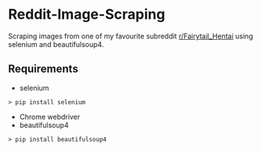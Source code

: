 # Reddit-Image-Scraping

Scraping images from one of my favourite subreddit [r/Fairytail_Hentai](https://www.reddit.com/r/Fairytail_hentai/) using selenium and beautifulsoup4.

## Requirements
* selenium
```
> pip install selenium
```
* Chrome webdriver
* beautifulsoup4
```
> pip install beautifulsoup4
```

